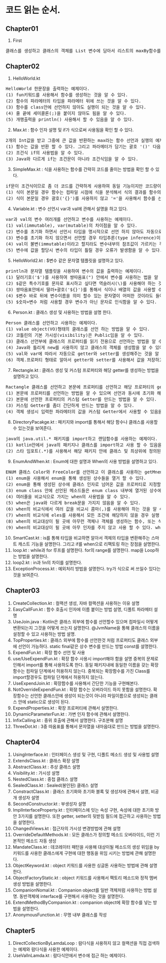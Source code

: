 # 코드 읽는 순서.

## Chapter01

1. First
<pre>
클래스를 생성하고 클래스의 객체를 List 변수에 담아서 리스트의 maxBy함수를 사용해 출력하는 간단한 코드를 설명한다.
</pre>

## Chapter02

1. HelloWorld.kt
<pre>
HelloWorld 한문장을 출력하는 예제이다.
(1) fun키워드를 사용해서 함수를 생성하는 것을 알 수 있다.
(2) 함수의 파라메터의 타입을 파라메터 뒤에 쓰는 것을 알 수 있다.
(3) 함수를 class안에 선언하지 않아도 실행이 되는 것을 알 수 있다.
(4) 줄 끝에 세미콜론(;)을 붙이지 않아도 됨을 알 수 있다.
(5) 개행출력을 println() 사용해서 할 수 있음을 알 수 있다.
</pre>

2. Max.kt : 함수 인자 설명 및 if가 식으로써 사용됨을 확인 할 수 있다.
<pre>
2개의 Int값을 받고 그중에 큰 값을 반환하는 max라는 함수 선언과 실행의 예제이다. 여기서 아래의 지식을 알 수 있다.
(1) 함수는 값을 반환 할 수 있다. 그리고 파라메터가 담기는 괄호 '()' 다음에 반환 타입을 선언함을 알 수 있다.
(2) 조건식 if의 사용법을 알 수 있다.
(3) Java와 다르게 if는 조건문이 아니라 조건식임을 알 수 있다.
</pre>

3. SimpleMax.kt : 식을 사용하는 함수를 간략히 코드를 줄이는 방법을 확인 할 수 있다.
<pre>
if문이 조건식이므로 좀 더 코드를 간략하게 사용하여 동일 기능이지만 코드량이 작은 simpleMax1과 simpleMax2의 함수 선언과 실행의 예제이다.
(1) 식이 본문일 경우 함수는 컴파일 시점에 식을 분석해서 식의 결과를 함수의 반환 타입으로 정해버리는 것을 알 수 있다.
(2) 식이 본문일 경우 괄호('{}')를 사용하지 않고 '='을 사용해서 함수를 선언 할 수 있음을 알 수 있다. 
</pre>

4. Variable.kt : 변수 선언시 var과 val에 관해서 설명을 하고 있다.
<pre>
var과 val의 변수 여러개를 선언하고 변수를 사용하는 예제이다.
(1) val(immutable), var(mutable)의 차이점을 알 수 있다.
(2) 변수를 초기화 하면서 선언시 타입을 명시적으로 선언 하지 않아도 자동으로 지정하는 것을 알 수 있다.
(3) 변수를 초기화 하지 않으면서 선언할 경우 타입추론(type inference)이 불가능하기 때문에 타입을 명시적으로 선언해줘야 하는 것을 알 수 있다.
(4) val이 불변(immutable)이라고 할지라도 변수내부의 참조값이 가르키는 객체의 값은 변경 될 수 있음을 알 수 있다.
(5) 변수에 값을 할당시 변수의 타입이 틀릴 경우 오류가 발생함을 알 수 있다.
</pre>

5. HelloWorld2.kt : $변수 같은 문자열 템플릿을 설명하고 있다.
<pre>
println과 문자열 템플릿을 사용하여 변수의 값을 출력하는 예제이다.
(1) 달러기호('$')를 사용하여 쌍따옴표(") 안에서 변수를 사용하는 법을 알 수 있다.
(2) $같은 특수기호를 문자로 표시하고 싶다면 역슬러시(\)를 사용해야 하는 것을 알 수 있다.
(3) 쌍따옴표안에서 딸러+괄호('${}')를 통해서 식이나 배열의 값을 사용할 수 있음을 알 수 있다.
(4) $변수 바로 뒤에 변수이름을 의미 할수 있는 문자열이 어떠한 것이라도 들어가면 변수이름+문자열을 변수로 인식해서 오류를 발생함을 알 수 있다.
(5) $숫자+변수 처럼 사용할 경우 변수가 아닌 문자로 인식함을 알 수 있다.
</pre>

6. Person.kt : 클래스 생성 및 사용하는 방법을 설명 한다.
<pre>
Person 클래스를 선언하고 사용하는 예제이다.
(1) value object(VO)형태의 클래스를 선언 하는 방법을 알 수 있다.
(2) 코틀린의 기본 가시성(visibility)은 Public임을 알 수 있다.
(3) 클래스 선언부에 클래스의 프로퍼티를 읽기 전용으로 선언하는 방법을 알 수 있다.
(4) Java와 틀리게 new를 사용하지 않고 클래스의 객체를 생성함을 알 수 있다.
(5) val와 var에 따라서 자동으로 getter와 setter를 생성해주는 것을 알 수 있다.
(6) 객체.프로퍼티 형태로 알아서 getter와 setter를 사용해서 값을 저장하고 사용 함을 알 수 있다.
</pre>

7. Rectangle.kt : 클래스 생성 및 커스텀 프로퍼티와 해당 getter를 생성하는 방법을 설명하고 있다.
<pre>
Ractangle 클래스를 선언하고 본문에 프로퍼티를 선언하고 해당 프로퍼티의 getter를 커스텀 하고 사용하는 예제이다.
(1) 본문에 프로퍼티를 선언하는 방법을 알 수 있으며 선언과 동시에 초기화 해주지 않으면 오류가 발생하는 것을 알 수 있다.
(2) 본문에 선언한 프로퍼티의 커스텀 Getter를 만드는 방법을 알 수 있다.
(3) 커스텀 Getter를 좀더 간단하게 만드는 방법을 알 수 있다.
(4) 객체 생성시 입력한 파라메터의 값을 커스텀 Getter에서 사용할 수 있음을 알 수 있다.
</pre>

8. DirectoryPacakge.kt : 패키지와 import를 통해서 해당 함수나 클래스를 사용할 수 있는것을 보여준다.
<pre>
java의 java.util.* 패키지를 import하고 랜덤함수를 사용하는 예제이다.
(1) kotlin안에서 java의 패키지나 클래스를 import하고 사용 할 수 있음을 알 수 있다.
(2) 스타 임포트(.*)를 사용해서 해당 패키지 안에 클래스 및 최상위에 정의된 함수, 프로퍼티를 사용 할 수 있음을 알 수 있다.
</pre>

9. EnumAndWhen.kt : Enum에 대한 설명과 When의 사용 방법을 설명하고 있다.
<pre>
ENUM 클래스 Color와 FreeColor를 선언하고 이 클래스를 사용하는 getMnemonic, getWarmth, mix, maxOptimized 함수를 선언하고 사용하는 예제이다.
(1) enum을 사용해서 enum을 통해 생성된 상수들을 열거 할 수 있다.
(2) enum을 통해 생성된 상수에 클래스 인자로 넘어온 값을 프로퍼티로 지정할 수 있다.
(3) enum class 안에 선언된 메소드들은 enum class 내부에 열거된 상수에 종속이 됨을 알 수 있다.
(4) 여러줄을 비교식으로 가지는 when의 사용법을 알 수 있다.
(5) when은 java와 다르게 break문을 가지지 않음을 알 수 있다.
(6) when의 비교식에서 여러 값을 비교시 콤마(,)를 사용해야 하는 것을 알 수 있다.
(7) when의 비교식에 eles를 사용해서 모든 조건에 해당하지 않을 경우 실행 되는 부분을 만들 수 있다.
(8) when의 비교대상이 될 곳에 아무런 객체나 객체를 생성하는 함수, 또는 식이 들어올 수 있다. 또한 무명객체도 들어갈 수 있다.
(9) when의 비교대상이 될 곳에 아무 인자를 주지 않고 사용 할 수 있다. when(객체생성로직)이 들어 갈 경우 해당 객체를 계속 생성하기에 이럴 경우 when에 아무런 비교대상을 주지 않고 사용함이 더 성능에 좋다는 것을 알 수 있다. 
</pre>

10. SmartCast.kt : is를 통해 타입을 비교하면 알아서 객체의 타입을 변환해주는 스마트 캐스트 기능을 설명한다. 그리고 if를 when으로 리팩토링 하는 장점을 설명한다.
11. loop.kt : while과 for 루프를 설명한다. for의 range를 설명한다. map을 Loop하는 방법을 설명한다.
12. loop2.kt : in과 !in의 차이를 설명한다.
13. ExceptionProcess.kt : 예외처리 방법을 설명한다. try가 식으로 써 쓰일수 있다는 것을 보여준다.

## Chapter03

1. CreateCollection.kt : 컬랙션 생성, 자바 컬랙션을 사용하는 이유 설명
2. EasyCallFun.kt :  함수 호출시 인자에 이름 붙이는 방법 설명, 디폴트 파라메터 설명
3. UseJoin.java : Kotlin은 클래스 외부에 함수를 선언할수 있으며 컴파일시 어떻게 변환되는지 그것을 어떻게 쓰는지 설명한다. @JvmName을 통해 클래스의 이름을 설정할 수 있고 사용하는 방법 설명.
4. TopProperties.kt : 클래스 외부에 함수를 선언한것 처럼 프로퍼티도 클래스 외부에 선언이 가능하다. static final같은 상수 변수를 만드는 방법 const를 설명한다.
5. ExpendFun.kt : 확장 함수 선언 및 사용
6. use/UseExpendFun.kt : 확장 함수 사용시 import해야 함을 설명 중복의 문제로 인해서 import를 통해 사용하도록 한다. 동일 패키지내에 동일한 이름을 갖는 확장 함수는 컴파일 단계에서 허용하지 않는다. 중복되는 확장함수를 가진 Class를 import할경우도 컴파일 단계에서 허용하지 않는다.
7. UseExpendJoin.kt : 확장함수를 사용해서 간단한 기능을 구현해본다.
8. NotOverrideExpendFun.kt : 확장 함수는 오버라이드 하지 못함을 설명한다. 확장함수는 선언한 클래스안에 생성이 되는것이 아니라 파일이름으로 생성되는 클래스 안에 static으로 생성이 된다.
9. ExpendProperties.kt : 확장 프로퍼티에 관해서 설명한다.
10. DynamicParameterFun.kt : 가변 인자 함수에 관해서 설명한다.
11. InfixCalling.kt : 중위 호출에 관해서 설명한다. 구조분해 설명
12. ThreeDot.kt : 3중 따옴표를 통해서 문자열을 내마음대로 만드는 방법을 설명한다.

## Chapter04

1. UsingInterface.kt : 인터페이스 생성 및 구현, 디폴트 메소드 생성 및 사용법 설명
2. ExtendsClass.kt : 클래스 확장 설명
3. AbstractClass.kt : 추상 클래스 설명
4. Visibility.kt : 가시성 설명
5. NestedClass.kt : 중첩 클래스 설명
6. SealedClass.kt : Sealed(봉인된) 클래스 설명
7. ConstractClass.kt : 클래스 초기화와 초기화 블록 및 생성자에 관해서 설명, 비공개 생성자 설명
8. SecondConstructor.kt : 부생성자 설명
9. ImplInterfaceProperty.kt : 인터페이스에 잇는 속성 구현, 속성에 대한 초기화 방안 3가지를 설명한다. 또한 getter, setter의 뒷받침 필드에 접근하고 사용하는 방법을 설명한다.
10. ChangedViews.kt : 접근자의 가시성 변경방법에 관해 설명
11. OverrideDefaultMethods.kt : 모든 클래스가 정의할 메소드 오버라이드, 이런 기본적인 메소드 자동 생성
12. MandateClass.kt : 데코레이터 패턴을 사용해 대상이될 메소드의 생성 위임을 by 키워드를 사용한 클래스에게 구현에 대한 행동을 위임 시키는 방법에 관해 설명한다.
13. ObjectKeyword.kt : object 키워드를 사용한 싱글톤 사용하는 방법에 관해 설명한다.
14. ObjectFactoryStatic.kt : object 키워드를 사용해서 팩토리 메소드와 정적 멤버 생성 방법을 설명한다.
15. CompanionNomal.kt : Companion object를 일반 객체처럼 사용하는 방법 설명. 동반객체에 interface를 구현해서 사용하는 것을 설명한다.
16. ExtendMethodByCompanion.kt : companion object에 확장 함수를 넣는 방법을 설명한다.
17. AnonymousFunction.kt : 무명 내부 클래스를 작성
 
## Chapter5

1. DirectCollectionByLamdaLoop : 람다식을 사용하지 않고 컬랙션을 직접 검색하는 예제와 람다식을 사용한 예제이다.
2. UseValInLamda.kt : 람다식안에서 변수에 접근 하는 예제이다.
